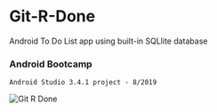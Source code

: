 # Git-R-Done
Android To Do List app using built-in SQLlite database
<h3>Android Bootcamp</h3>

    Android Studio 3.4.1 project - 8/2019
    
![Git R Done](https://alanv73.github.io/video/gitrdone.gif)
